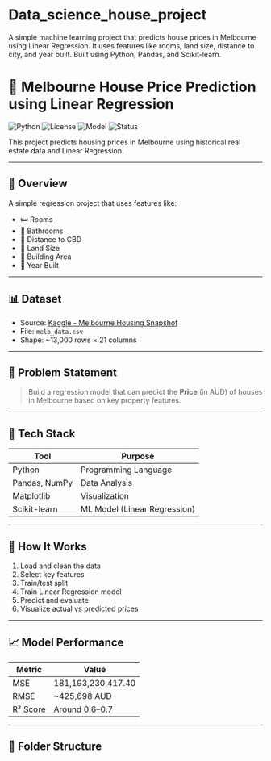 # Data_science_house_project
A simple machine learning project that predicts house prices in Melbourne using Linear Regression. It uses features like rooms, land size, distance to city, and year built. Built using Python, Pandas, and Scikit-learn.

# 🏡 Melbourne House Price Prediction using Linear Regression

![Python](https://img.shields.io/badge/Python-3.10-blue?logo=python)
![License](https://img.shields.io/badge/License-MIT-green)
![Model](https://img.shields.io/badge/Model-Linear%20Regression-orange)
![Status](https://img.shields.io/badge/Status-Completed-brightgreen)

This project predicts housing prices in Melbourne using historical real estate data and Linear Regression.

---

## 📌 Overview

A simple regression project that uses features like:
- 🛏️ Rooms
- 🚽 Bathrooms
- 📍 Distance to CBD
- 🏡 Land Size
- 🧱 Building Area
- 📆 Year Built

---

## 📊 Dataset

- Source: [Kaggle - Melbourne Housing Snapshot](https://www.kaggle.com/datasets/dansbecker/melbourne-housing-snapshot)
- File: `melb_data.csv`
- Shape: ~13,000 rows × 21 columns

---

## 🧠 Problem Statement

> Build a regression model that can predict the **Price** (in AUD) of houses in Melbourne based on key property features.

---

## 🧰 Tech Stack

| Tool          | Purpose                         |
|---------------|----------------------------------|
| Python        | Programming Language             |
| Pandas, NumPy | Data Analysis                    |
| Matplotlib    | Visualization                    |
| Scikit-learn  | ML Model (Linear Regression)     |

---

## 🚀 How It Works

1. Load and clean the data
2. Select key features
3. Train/test split
4. Train Linear Regression model
5. Predict and evaluate
6. Visualize actual vs predicted prices

---

## 📈 Model Performance

| Metric     | Value                      |
|------------|----------------------------|
| MSE        | 181,193,230,417.40         |
| RMSE       | ~425,698 AUD               |
| R² Score   | Around 0.6–0.7             |

---

## 📂 Folder Structure


